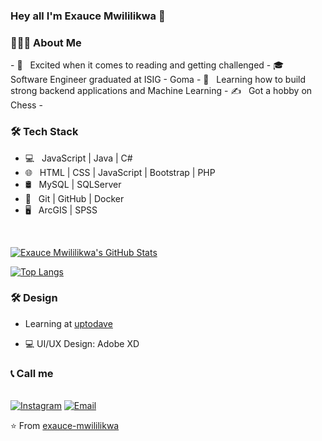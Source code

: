 ### Hey all I'm Exauce Mwililikwa 👋
<h3> 👨🏻‍💻 About Me </h3>
- 🤔 &nbsp; Excited when it comes to reading and getting challenged
- 🎓 &nbsp; Software Engineer graduated at ISIG - Goma 
- 🌱 &nbsp; Learning how to build strong backend applications and Machine Learning
- ✍️ &nbsp; Got a hobby on Chess 
-
<h3>🛠 Tech Stack</h3>

- 💻 &nbsp;  JavaScript | Java | C# 
- 🌐 &nbsp; HTML | CSS | JavaScript | Bootstrap | PHP
- 🛢 &nbsp; MySQL | SQLServer
- 🔧 &nbsp; Git | GitHub | Docker
- 🖥 &nbsp; ArcGIS | SPSS
<br/>

[![Exauce Mwililikwa's GitHub Stats](https://github-readme-stats.vercel.app/api?username=exauce-mwililikwa&show_icons=true)](https://github.com/exaucemwililikwa)

[![Top Langs](https://github-readme-stats.vercel.app/api/top-langs/?username=exauce-mwililikwa&show_icons=true&theme=radical&layout=compact)](https://github.com/exaucemwililikwa/github-readme-stats)

<h3>🛠 Design</h3>

- Learning at [uptodave](https://uptodatedevelopers.com/)

- 💻 UI/UX Design: Adobe XD

<h3>📞 Call me</h3>

<br/>
  <a href="https://www.instagram.com/exauce mwililikwa/"><img alt="Instagram" src="https://img.shields.io/badge/Instagram-exaucemwililikwa__-blue?style=flat-square&logo=instagram"></a>
<a href="mailto:exaucemwililikwa@gmail.com"><img alt="Email" src="https://img.shields.io/badge/Email-exaucemwililikwa@gmail.com-blue?style=flat-square&logo=Microsoft%20outlook"></a>&nbsp;&nbsp;

⭐️ From [exauce-mwililikwa](https://github.com/exauce-mwililikwa)
